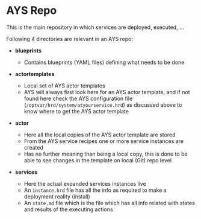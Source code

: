 # AYS Repo

This is the main repository in which services are deployed, executed, ...

Following 4 directories are relevant in an AYS repo:

- **blueprints**

  - Contains blueprints (YAML files) defining what needs to be done

- **actortemplates**

  - Local set of AYS actor templates
  - AYS will always first look here for an AYS actor template, and if not found here check the AYS configuration file (`/optvar/hrd/system/atyourservice.hrd`) as discussed above to know where to get the AYS actor template

- **actor**

  - Here all the local copies of the AYS actor template are stored
  - From the AYS service recipes one or more service instances are created
  - Has no further meaning than being a local copy, this is done to be able to see changes in the template on local (Git) repo level

- **services**

  - Here the actual expanded services instances live
  - An `instance.hrd` file has all the info as required to make a deployment reality (install)
  - An `state.md` file which is the file which has all info related with states and results of the executing actions
